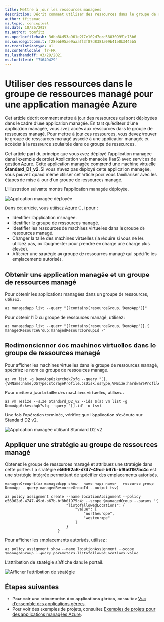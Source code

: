 ```yaml
---
title: Mettre à jour les ressources managées
description: Décrit comment utiliser des ressources dans le groupe de ressources managé pour une application managée Azure.
author: tfitzmac
ms.topic: conceptual
ms.date: 10/26/2017
ms.author: tomfitz
ms.openlocfilehash: 3dbb88d53a961e277e102d7eec580309951c73b6
ms.sourcegitcommit: f28ebb95ae9aaaff3f87d8388a09b41e0b3445b5
ms.translationtype: HT
ms.contentlocale: fr-FR
ms.lasthandoff: 03/29/2021
ms.locfileid: "75649429"
---
```

# <a name="work-with-resources-in-the-managed-resource-group-for-azure-managed-application"></a>Utiliser des ressources dans le groupe de ressources managé pour une application managée Azure

Cet article décrit comment mettre à jour des ressources qui sont déployées dans le cadre d’une application managée. En tant qu’éditeur d’une application managée, vous avez accès aux ressources dans le groupe de ressources managé. Pour mettre à jour ces ressources, vous devez trouver le groupe de ressources managé associé à une application managée et accéder à la ressource souhaitée dans ce groupe de ressources.

Cet article part du principe que vous avez déployé l’application managée dans l’exemple de projet [Application web managée (IaaS) avec services de gestion Azure](https://github.com/Azure/azure-managedapp-samples/tree/master/Managed%20Application%20Sample%20Packages/201-managed-web-app). Cette application managée comprend une machine virtuelle **Standard_D1_v2**. Si vous n’avez pas déployé cette application managée, vous pouvez quand même utiliser cet article pour vous familiariser avec les étapes de mise à jour d’un groupe de ressources managé.

L’illustration suivante montre l’application managée déployée.

![Application managée déployée](./media/update-managed-resources/deployed.png)

Dans cet article, vous utilisez Azure CLI pour :

* Identifier l’application managée.
* Identifier le groupe de ressources managé.
* Identifier les ressources de machines virtuelles dans le groupe de ressources managé.
* Changer la taille des machines virtuelles (la réduire si vous ne les utilisez pas, ou l’augmenter pour prendre en charge une charge plus élevée).
* Affecter une stratégie au groupe de ressources managé qui spécifie les emplacements autorisés.

## <a name="get-managed-application-and-managed-resource-group"></a>Obtenir une application managée et un groupe de ressources managé

Pour obtenir les applications managées dans un groupe de ressources, utilisez :

```azurecli-interactive
az managedapp list --query "[?contains(resourceGroup,'DemoApp')]"
```

Pour obtenir l’ID du groupe de ressources managé, utilisez :

```azurecli-interactive
az managedapp list --query "[?contains(resourceGroup,'DemoApp')].{ managedResourceGroup:managedResourceGroupId }"
```

## <a name="resize-vms-in-managed-resource-group"></a>Redimensionner des machines virtuelles dans le groupe de ressources managé

Pour afficher les machines virtuelles dans le groupe de ressources managé, spécifiez le nom du groupe de ressources managé.

```azurecli-interactive
az vm list -g DemoApp6zkevchqk7sfq --query "[].{VMName:name,OSType:storageProfile.osDisk.osType,VMSize:hardwareProfile.vmSize}"
```

Pour mettre à jour la taille des machines virtuelles, utilisez :

```azurecli-interactive
az vm resize --size Standard_D2_v2 --ids $(az vm list -g DemoApp6zkevchqk7sfq --query "[].id" -o tsv)
```

Une fois l’opération terminée, vérifiez que l’application s’exécute sur Standard D2 v2.

![Application managée utilisant Standard D2 v2](./media/update-managed-resources/upgraded.png)

## <a name="apply-policy-to-managed-resource-group"></a>Appliquer une stratégie au groupe de ressources managé

Obtenez le groupe de ressources managé et attribuez une stratégie dans cette portée. La stratégie **e56962a6-4747-49cd-b67b-bf8b01975c4c** est une stratégie intégrée permettant de spécifier des emplacements autorisés.

```azurecli-interactive
managedGroup=$(az managedapp show --name <app-name> --resource-group DemoApp --query managedResourceGroupId --output tsv)

az policy assignment create --name locationAssignment --policy e56962a6-4747-49cd-b67b-bf8b01975c4c --scope $managedGroup --params '{
                            "listofallowedLocations": {
                                "value": [
                                    "northeurope",
                                    "westeurope"
                                ]
                            }
                        }'
```

Pour afficher les emplacements autorisés, utilisez :

```azurecli-interactive
az policy assignment show --name locationAssignment --scope $managedGroup --query parameters.listofallowedLocations.value
```

L’attribution de stratégie s’affiche dans le portail.

![Afficher l’attribution de stratégie](./media/update-managed-resources/assignment.png)

## <a name="next-steps"></a>Étapes suivantes

* Pour voir une présentation des applications gérées, consultez [Vue d’ensemble des applications gérées](overview.md).
* Pour voir des exemples de projets, consultez [Exemples de projets pour des applications managées Azure](sample-projects.md).
